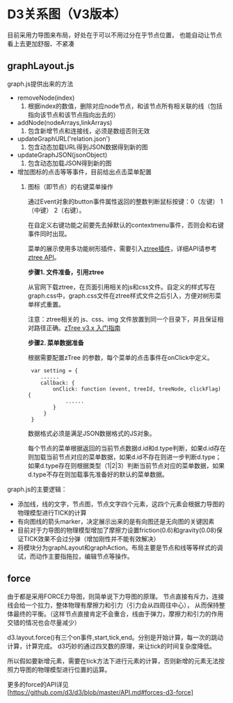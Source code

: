 # D3关系图（V3版本）
 目前采用力导图来布局，好处在于可以不用过分在乎节点位置，
 也能自动让节点看上去更加舒服、不紧凑

## graphLayout.js
graph.js提供出来的方法
- removeNode(index)
    1. 根据index的数值，删除对应node节点，和该节点所有相关联的线（包括指向该节点和该节点指向出去的）
- addNode(nodeArrays,linkArrays)
    1. 包含新增节点和连接线，必须是数组否则无效
- updateGraphURL('relation.json')
    1. 包含动态加载URL得到JSON数据得到新的图
- updateGraphJSON(jsonObject)
    1. 包含动态加载JSON得到新的图
- 增加图标的点击等等事件，目前给出点击菜单配置
    1. 图标（即节点）的右键菜单操作

        通过Event对象的button事件属性返回的整数判断鼠标按键：0（左键） 1（中键） 2（右键）。

        在自定义右键功能之前要先去掉默认的contextmenu事件，否则会和右键事件同时出现。

        菜单的展示使用多功能树形插件，需要引入[ztree插件](http://www.treejs.cn/v3/main.php#_zTreeInfo)，详细API请参考[ztree API](http://www.treejs.cn/v3/api.php)。

       **步骤1. 文件准备，引用ztree**

        从官网下载ztree，在页面引用相关的js和css文件。自定义的样式写在graph.css中，graph.css文件在ztree样式文件之后引入，方便对树形菜单样式重置。

        注意：ztree相关的 js、css、img 文件放置到同一个目录下，并且保证相对路径正确。[zTree v3.x 入门指南](http://www.treejs.cn/v3/faq.php#_206)

        **步骤2. 菜单数据准备**

        根据需要配置zTree 的参数，每个菜单的点击事件在onClick中定义。

            var setting = {
               ......
               callback: {
                   onClick: function (event, treeId, treeNode, clickFlag) {
                       ......
                   }
                }
            }

        数据格式必须是满足JSON数据格式的JS对象。

        每个节点的菜单根据返回的当前节点数据d.id和d.type判断，如果d.id存在则加载当前节点对应的菜单数据，如果d.id不存在则进一步判断d.type；如果d.type存在则根据类型（1|2|3）判断当前节点对应的菜单数据，如果d.type不存在则加载事先准备好的默认的菜单数据。

graph.js的主要逻辑：
- 添加线，线的文字，节点图，节点文字四个元素，这四个元素会根据力导图的物理模型进行TICK的计算
- 有向图线的箭头marker，决定展示出来的是有向图还是无向图的关键因素
- 目前对于力导图的物理模型增加了摩擦力设置friction(0.6)和gravity(0.08)保证TICK效果不会过分弹（增加刚性并不能有效解决）
- 将模块分为graphLayout和graphAction。布局主要是节点和线等等样式的调试，而动作主要指拖拉，编辑节点等操作。

## force
由于都是采用FORCE力导图，则简单说下力导图的原理。
节点直接有斥力，连接线会给一个拉力，整体物理有摩擦力和引力（引力会从四周往中心），
从而保持整体最终的平衡。（这样节点直接肯定不会重合，线由于弹力，摩擦力和引力的作用交错的情况也会尽量减少）

d3.layout.force()有三个on事件,start,tick,end。分别是开始计算，每一次的跳动计算，计算完成。
d3巧妙的通过四叉数的原理，来让tick的时间复杂度降低。

所以假如要新增元素，需要在tick方法下进行元素的计算，否则新增的元素无法按照力导图的物理模型进行位置的运算。

更多的force的API详见 [https://github.com/d3/d3/blob/master/API.md#forces-d3-force]
